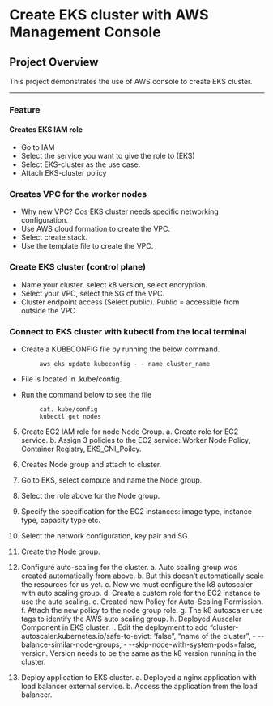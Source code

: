 # Create EKS cluster with AWS Management Console

## **Project Overview**
This project demonstrates the use of AWS console to create EKS cluster. 

---
  
### **Feature**

#### **Creates EKS IAM role**
 - Go to IAM
 - Select the service you want to give the role to (EKS)
 - Select EKS-cluster as the use case.
 - Attach EKS-cluster policy

### **Creates VPC for the worker nodes**
 - Why new VPC? Cos EKS cluster needs specific networking configuration.
 - Use AWS cloud formation to create the VPC.
 - Select create stack.
 - Use the template file to create the VPC.

### **Create EKS cluster (control plane)**
 - Name your cluster, select k8 version, select encryption.
 - Select your VPC, select the SG of the VPC.
 - Cluster endpoint access (Select public). Public = accessible from outside the VPC.

### **Connect to EKS cluster with kubectl from the local terminal**
- Create a KUBECONFIG file by running the below command.
    ```
         aws eks update-kubeconfig - - name cluster_name
    ```

- File is located in .kube/config.
- Run the command below to see the file
    ```
         cat. kube/config
         kubectl get nodes
    ``` 

5.	Create EC2 IAM role for node Node Group.
a.	Create role for EC2 service.
b.	Assign 3 policies to the EC2 service:  Worker Node Policy, Container Registry, EKS_CNI_Poilcy.

6.	Creates Node group and attach to cluster.
1.	Go to EKS, select compute and name the Node group.
2.	Select the role above for the Node group.
3.	Specify the specification for the EC2 instances: image type, instance type, capacity type etc.
4.	Select the network configuration, key pair and SG.
5.	Create the Node group.

7.	Configure auto-scaling for the cluster.
a.	Auto scaling group was created automatically from above.
b.	But this doesn’t automatically scale the resources for us yet.
c.	Now we must configure the k8 autoscaler with auto scaling group. 
d.	Create a custom role for the EC2 instance to use the auto scaling.
e.	Created new Policy for Auto-Scaling Permission.
f.	Attach the new policy to the node group role.
g.	The k8 autoscaler use tags to identify the AWS auto scaling group.
h.	Deployed Auscaler Component in EKS cluster.
i.	Edit the deployment to add “cluster-autoscaler.kubernetes.io/safe-to-evict: ‘false”, “name of the cluster”, - -- balance-similar-node-groups, - --skip-node-with-system-pods=false, version. Version needs to be the same as the k8 version running in the cluster.

8.	Deploy application to EKS cluster.
a.	Deployed a nginx application with load balancer external service.
b.	Access the application from the load balancer.

